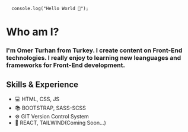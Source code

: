```
  console.log("Hello World 👋");
```
# Who am I?
### I'm Omer Turhan from Turkey. I create content on Front-End technologies. I really enjoy to learning new leanguages and frameworks for Front-End development.

## Skills & Experience

- 💻 HTML, CSS, JS
- 📚 BOOTSTRAP, SASS-SCSS
- ⚙ GIT Version Control System
- 🎯 REACT, TAILWIND(Coming Soon...)
